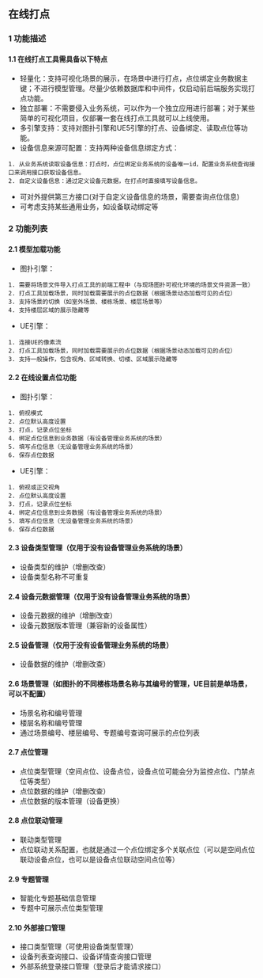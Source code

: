 ## 在线打点

### 1 功能描述
#### 1.1 在线打点工具需具备以下特点
- 轻量化：支持可视化场景的展示，在场景中进行打点，点位绑定业务数据主键；不进行模型管理。尽量少依赖数据库和中间件，仅启动前后端服务实现打点功能。
- 独立部署：不需要侵入业务系统，可以作为一个独立应用进行部署；对于某些简单的可视化项目，仅部署一套在线打点工具就可以上线使用。
- 多引擎支持：支持对图扑引擎和UE5引擎的打点、设备绑定、读取点位等功能。
- 设备信息来源可配置：支持两种设备信息绑定方式：
```shell
1. 从业务系统读取设备信息：打点时，点位绑定业务系统的设备唯一id，配置业务系统查询接口来调用接口获取设备信息。
2. 自定义设备信息：通过定义设备元数据，在打点时直接填写设备信息。
```
- 可对外提供第三方接口(对于自定义设备信息的场景，需要查询点位信息)
- 可考虑支持某些通用业务，如设备联动绑定等
### 2 功能列表
#### 2.1 模型加载功能
- 图扑引擎：
```shell
1. 需要将场景文件导入打点工具的前端工程中（与现场图扑可视化环境的场景文件资源一致）
2. 打点工具加载场景，同时加载需要展示的点位数据（根据场景动态加载可见的点位）
3. 支持场景的切换（如室外场景、楼栋场景、楼层场景等）
4. 支持楼层区域的展示隐藏等
```
- UE引擎：
```shell
1. 连接UE的像素流
2. 打点工具加载场景，同时加载需要展示的点位数据（根据场景动态加载可见的点位）
3. 支持一般操作，包含视角、区域转换、切楼、区域展示隐藏等
```
#### 2.2 在线设置点位功能
- 图扑引擎：
```shell
1. 俯视模式
2. 点位默认高度设置
3. 打点，记录点位坐标
4. 绑定点位信息到业务数据（有设备管理业务系统的场景）
5. 填写点位信息（无设备管理业务系统的场景）
6. 保存点位数据
```
- UE引擎：
```shell
1. 俯视或正交视角
2. 点位默认高度设置
3. 打点，记录点位坐标
4. 绑定点位信息到业务数据（有设备管理业务系统的场景）
5. 填写点位信息（无设备管理业务系统的场景）
6. 保存点位数据
```
#### 2.3 设备类型管理（仅用于没有设备管理业务系统的场景）
- 设备类型的维护（增删改查）
- 设备类型名称不可重复
#### 2.4 设备元数据管理（仅用于没有设备管理业务系统的场景）
- 设备元数据的维护（增删改查）
- 设备元数据版本管理（兼容新的设备属性）
#### 2.5 设备管理（仅用于没有设备管理业务系统的场景）
- 设备数据的维护（增删改查）
#### 2.6 场景管理（如图扑的不同楼栋场景名称与其编号的管理，UE目前是单场景，可以不配置）
- 场景名称和编号管理
- 楼层名称和编号管理
- 通过场景编号、楼层编号、专题编号查询可展示的点位列表
#### 2.7 点位管理
- 点位类型管理（空间点位、设备点位，设备点位可能会分为监控点位、门禁点位等类型）
- 点位数据的维护（增删改查）
- 点位数据的版本管理（设备更换）
#### 2.8 点位联动管理
- 联动类型管理
- 点位联动关系配置，也就是通过一个点位绑定多个关联点位（可以是空间点位联动设备点位，也可以是设备点位联动空间点位等）
#### 2.9 专题管理
- 智能化专题基础信息管理
- 专题中可展示点位类型管理
#### 2.10 外部接口管理
- 接口类型管理（可使用设备类型管理）
- 设备列表查询接口、设备详情查询接口管理
- 外部系统登录接口管理（登录后才能请求接口）
